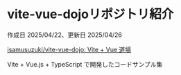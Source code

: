 # vite-vue-dojoリポジトリ紹介

作成日 2025/04/22、更新日 2025/04/26

[isamusuzuki/vite-vue-dojo: Vite + Vue 道場](https://github.com/isamusuzuki/vite-vue-dojo)

Vite + Vue.js + TypeScript で開発したコードサンプル集
